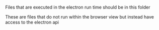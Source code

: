 Files that are executed in the electron run time should be in this folder

These are files that do not run within the browser view but instead have access to the electron api